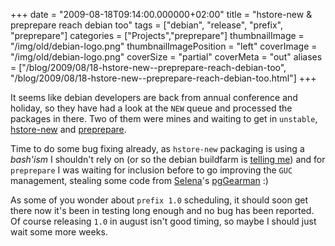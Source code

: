 +++
date = "2009-08-18T09:14:00.000000+02:00"
title = "hstore-new & preprepare reach debian too"
tags = ["debian", "release", "prefix", "preprepare"]
categories = ["Projects","preprepare"]
thumbnailImage = "/img/old/debian-logo.png"
thumbnailImagePosition = "left"
coverImage = "/img/old/debian-logo.png"
coverSize = "partial"
coverMeta = "out"
aliases = ["/blog/2009/08/18-hstore-new--preprepare-reach-debian-too",
           "/blog/2009/08/18-hstore-new--preprepare-reach-debian-too.html"]
+++

It seems like debian developers are back from annual conference and holiday,
so they have had a look at the 
`NEW` queue and processed the packages in
there. Two of them were mines and waiting to get in 
`unstable`, 
[hstore-new](http://packages.debian.org/hstore-new) and
[preprepare](http://packages.debian.org/preprepare).

Time to do some bug fixing already, as 
`hstore-new` packaging is using a
*bash'ism* I shouldn't rely on (or so the debian buildfarm is 
[telling me](https://buildd.debian.org/~luk/status/package.php?p=hstore-new)) and
for 
`preprepare` I was waiting for inclusion before to go improving the 
`GUC`
management, stealing some code from 
[Selena](http://blog.endpoint.com/search/label/postgres)'s 
[pgGearman](http://blog.endpoint.com/2009/07/pggearman-01-release.html) :)

As some of you wonder about 
`prefix 1.0` scheduling, it should soon get there
now it's been in testing long enough and no bug has been reported. Of course
releasing 
`1.0` in august isn't good timing, so maybe I should just wait some
more weeks.
